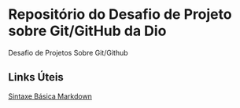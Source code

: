 # Repositório do Desafio de Projeto sobre Git/GitHub da Dio
Desafio de Projetos Sobre Git/Github
## Links Úteis

[Sintaxe Básica Markdown](https://www.markdownguide.org/)
